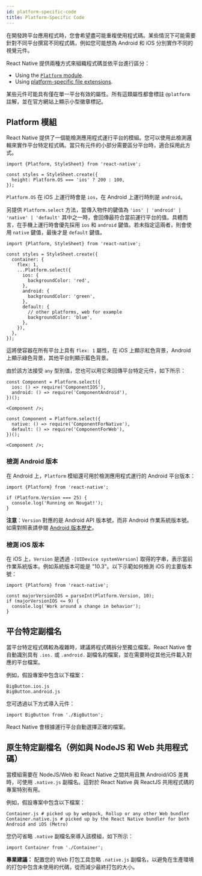 ```yaml
---
id: platform-specific-code
title: Platform-Specific Code
---
```


在開發跨平台應用程式時，您會希望盡可能重複使用程式碼。某些情況下可能需要針對不同平台撰寫不同程式碼，例如您可能想為 Android 和 iOS 分別實作不同的視覺元件。

React Native 提供兩種方式來組織程式碼並依平台進行區分：

- Using the [`Platform` module](platform-specific-code.md#platform-module).
- Using [platform-specific file extensions](platform-specific-code.md#platform-specific-extensions).

某些元件可能具有僅在單一平台有效的屬性。所有這類屬性都會標註 `@platform` 註解，並在官方網站上顯示小型徽章標記。

## Platform 模組

React Native 提供了一個能檢測應用程式運行平台的模組。您可以使用此檢測邏輯來實作平台特定程式碼。當只有元件的小部分需要區分平台時，適合採用此方式。

```tsx
import {Platform, StyleSheet} from 'react-native';

const styles = StyleSheet.create({
  height: Platform.OS === 'ios' ? 200 : 100,
});
```

`Platform.OS` 在 iOS 上運行時會是 `ios`，在 Android 上運行時則是 `android`。

另提供 `Platform.select` 方法，當傳入物件的鍵值為 `'ios' | 'android' | 'native' | 'default'` 其中之一時，會回傳最符合當前運行平台的值。具體而言，在手機上運行時會優先採用 `ios` 和 `android` 鍵值。若未指定這兩者，則會使用 `native` 鍵值，最後才是 `default` 鍵值。

```tsx
import {Platform, StyleSheet} from 'react-native';

const styles = StyleSheet.create({
  container: {
    flex: 1,
    ...Platform.select({
      ios: {
        backgroundColor: 'red',
      },
      android: {
        backgroundColor: 'green',
      },
      default: {
        // other platforms, web for example
        backgroundColor: 'blue',
      },
    }),
  },
});
```

這將使容器在所有平台上具有 `flex: 1` 屬性，在 iOS 上顯示紅色背景，Android 上顯示綠色背景，其他平台則顯示藍色背景。

由於該方法接受 `any` 型別值，您也可以用它來回傳平台特定元件，如下所示：

```tsx
const Component = Platform.select({
  ios: () => require('ComponentIOS'),
  android: () => require('ComponentAndroid'),
})();

<Component />;
```

```tsx
const Component = Platform.select({
  native: () => require('ComponentForNative'),
  default: () => require('ComponentForWeb'),
})();

<Component />;
```

### 檢測 Android 版本

在 Android 上，`Platform` 模組還可用於檢測應用程式運行的 Android 平台版本：

```tsx
import {Platform} from 'react-native';

if (Platform.Version === 25) {
  console.log('Running on Nougat!');
}
```

**注意**：`Version` 對應的是 Android API 版本號，而非 Android 作業系統版本號。如需對照表請參閱 [Android 版本歷史](https://en.wikipedia.org/wiki/Android_version_history#Overview)。

### 檢測 iOS 版本

在 iOS 上，`Version` 是透過 `-[UIDevice systemVersion]` 取得的字串，表示當前作業系統版本。例如系統版本可能是 "10.3"。以下示範如何檢測 iOS 的主要版本號：

```tsx
import {Platform} from 'react-native';

const majorVersionIOS = parseInt(Platform.Version, 10);
if (majorVersionIOS <= 9) {
  console.log('Work around a change in behavior');
}
```

## 平台特定副檔名

當平台特定程式碼較為複雜時，建議將程式碼拆分至獨立檔案。React Native 會自動識別具有 `.ios.` 或 `.android.` 副檔名的檔案，並在需要時從其他元件載入對應的平台檔案。

例如，假設專案中包含以下檔案：

```shell
BigButton.ios.js
BigButton.android.js
```

您可透過以下方式導入元件：

```tsx
import BigButton from './BigButton';
```

React Native 會根據運行平台自動選擇正確的檔案。

## 原生特定副檔名（例如與 NodeJS 和 Web 共用程式碼）

當模組需要在 NodeJS/Web 和 React Native 之間共用且無 Android/iOS 差異時，可使用 `.native.js` 副檔名。這對於 React Native 與 ReactJS 共用程式碼的專案特別有用。

例如，假設專案中包含以下檔案：

```shell
Container.js # picked up by webpack, Rollup or any other Web bundler
Container.native.js # picked up by the React Native bundler for both Android and iOS (Metro)
```

您仍可省略 `.native` 副檔名來導入該模組，如下所示：

```tsx
import Container from './Container';
```

**專業建議：** 配置您的 Web 打包工具忽略 `.native.js` 副檔名，以避免在生產環境的打包中包含未使用的代碼，從而減少最終打包的大小。